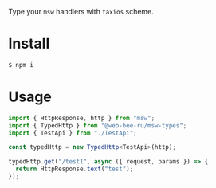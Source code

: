 Type your `msw` handlers with `taxios` scheme.

# Install

```sh
$ npm i
```

# Usage

```ts
import { HttpResponse, http } from "msw";
import { TypedHttp } from "@web-bee-ru/msw-types";
import { TestApi } from "./TestApi";

const typedHttp = new TypedHttp<TestApi>(http);

typedHttp.get("/test1", async ({ request, params }) => {
  return HttpResponse.text("test");
});
```
